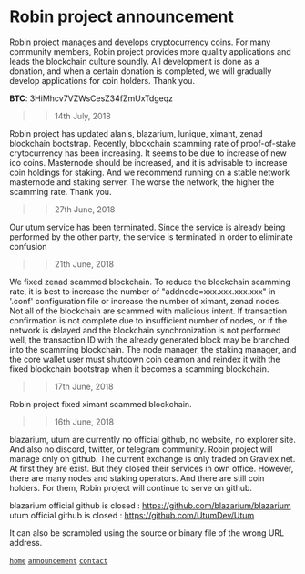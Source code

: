 # Robin project announcement  
  
Robin project manages and develops cryptocurrency coins. For many community members, Robin project provides more quality applications and leads the blockchain culture soundly. All development is done as a donation, and when a certain donation is completed, we will gradually develop applications for coin holders. Thank you.  
  
**BTC**: 3HiMhcv7VZWsCesZ34fZmUxTdgeqz  
  
>> 14th July, 2018  
  
Robin project has updated alanis, blazarium, lunique, ximant, zenad blockchain bootstrap. Recently, blockchain scamming rate of proof-of-stake crytocurrency has been increasing. It seems to be due to increase of new ico coins. Masternode should be increased, and it is advisable to increase coin holdings for staking. And we recommend running on a stable network masternode and staking server. The worse the network, the higher the scamming rate. Thank you.  
  
>> 27th June, 2018  
  
Our utum service has been terminated. Since the service is already being performed by the other party, the service is terminated in order to eliminate confusion  
  
>> 21th June, 2018  
  
We fixed zenad scammed blockchain. To reduce the blockchain scamming rate, it is best to increase the number of "addnode=xxx.xxx.xxx.xxx" in '.conf' configuration file or increase the number of ximant, zenad nodes. Not all of the blockchain are scammed with malicious intent. If transaction confirmation is not complete due to insufficient number of nodes, or if the network is delayed and the blockchain synchronization is not performed well, the transaction ID with the already generated block may be branched into the scamming blockchain. The node manager, the staking manager, and the core wallet user must shutdown coin deamon and reindex it with the fixed blockchain bootstrap when it becomes a scamming blockchain.
  
>> 17th June, 2018  
  
Robin project fixed ximant scammed blockchain.  
  
>> 16th June, 2018  
  
blazarium, utum are currently no official github, no website, no explorer site. And also no discord, twitter, or telegram community. Robin project will manage only on github. The current exchange is only traded on Graviex.net. At first they are exist. But they closed their services in own office. However, there are many nodes and staking operators. And there are still coin holders. For them, Robin project will continue to serve on github.  
    
blazarium official github is closed : https://github.com/blazarium/blazarium  
utum official github is closed : https://github.com/UtumDev/Utum  

It can also be scrambled using the source or binary file of the wrong URL address. 
  
[`home`](https://github.com/robinadaptor)  [`announcement`](https://github.com/robinadaptor/announcement)  [`contact`](https://github.com/robinadaptor/POS-helper)